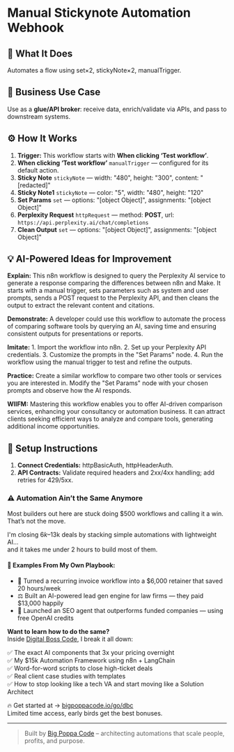 # Manual Stickynote Automation Webhook
  ## 🚀 What It Does
  Automates a flow using set×2, stickyNote×2, manualTrigger.
  
  ## 💼 Business Use Case
  Use as a **glue/API broker**: receive data, enrich/validate via APIs, and pass to downstream systems.
  
  ## ⚙️ How It Works
  1. **Trigger:** This workflow starts with **When clicking ‘Test workflow’**.
  2. **When clicking ‘Test workflow’** `manualTrigger` — configured for its default action.
3. **Sticky Note** `stickyNote` — width: "480", height: "300", content: "[redacted]"
4. **Sticky Note1** `stickyNote` — color: "5", width: "480", height: "120"
5. **Set Params** `set` — options: "[object Object]", assignments: "[object Object]"
6. **Perplexity Request** `httpRequest` — method: **POST**, url: `https://api.perplexity.ai/chat/completions`
7. **Clean Output** `set` — options: "[object Object]", assignments: "[object Object]"
  
  ## 💡 AI-Powered Ideas for Improvement
  **Explain:** This n8n workflow is designed to query the Perplexity AI service to generate a response comparing the differences between n8n and Make. It starts with a manual trigger, sets parameters such as system and user prompts, sends a POST request to the Perplexity API, and then cleans the output to extract the relevant content and citations.

**Demonstrate:** A developer could use this workflow to automate the process of comparing software tools by querying an AI, saving time and ensuring consistent outputs for presentations or reports.

**Imitate:** 1. Import the workflow into n8n. 2. Set up your Perplexity API credentials. 3. Customize the prompts in the "Set Params" node. 4. Run the workflow using the manual trigger to test and refine the outputs.

**Practice:** Create a similar workflow to compare two other tools or services you are interested in. Modify the "Set Params" node with your chosen prompts and observe how the AI responds.

**WIIFM:** Mastering this workflow enables you to offer AI-driven comparison services, enhancing your consultancy or automation business. It can attract clients seeking efficient ways to analyze and compare tools, generating additional income opportunities.
  
  ## 🔧 Setup Instructions
  1. **Connect Credentials:** httpBasicAuth, httpHeaderAuth.
2. **API Contracts:** Validate required headers and 2xx/4xx handling; add retries for 429/5xx.
  
### ⚠️ Automation Ain’t the Same Anymore

Most builders out here are stuck doing $500 workflows and calling it a win.  
That’s not the move.  

I'm closing $6k–$13k deals by stacking simple automations with lightweight AI...  
and it takes me under 2 hours to build most of them.

#### 🧠 Examples From My Own Playbook:
- 🔁 Turned a recurring invoice workflow into a $6,000 retainer that saved 20 hours/week  
- ⚖️ Built an AI-powered lead gen engine for law firms — they paid $13,000 happily  
- 🚀 Launched an SEO agent that outperforms funded companies — using free OpenAI credits  

**Want to learn how to do the same?**  
Inside [Digital Boss Code](https://bigpoppacode.io/go/dbc), I break it all down:

✅ The exact AI components that 3x your pricing overnight  
✅ My $15k Automation Framework using n8n + LangChain  
✅ Word-for-word scripts to close high-ticket deals  
✅ Real client case studies with templates  
✅ How to stop looking like a tech VA and start moving like a Solution Architect  

🔥 Get started at → [bigpoppacode.io/go/dbc](https://bigpoppacode.io/go/dbc)  
Limited time access, early birds get the best bonuses.

---
> Built by [Big Poppa Code](https://bigpoppacode.io) – architecting automations that scale people, profits, and purpose.
  